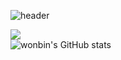 
![header](https://capsule-render.vercel.app/api?type=waving)


<a href="https://www.instagram.com/_wxn.bin" target="_blank"><img src="https://img.shields.io/badge/_wxn.bin-E4405F?style=flat-square&logo=instagram&logoColor=ffffff"/></a><br />
![wonbin's GitHub stats](https://github-readme-stats.vercel.app/api?username=wonbin5264&show_icons=true&theme=radical)

<!--
**wonbin5264/wonbin5264** is a ✨ _special_ ✨ repository because its `README.md` (this file) appears on your GitHub profile.

Here are some ideas to get you started:

- 🔭 I’m currently working on ...
- 🌱 I’m currently learning ...
- 👯 I’m looking to collaborate on ...
- 🤔 I’m looking for help with ...
- 💬 Ask me about ...
- 📫 How to reach me: ...
- 😄 Pronouns: ...
- ⚡ Fun fact: ...
-->
  
